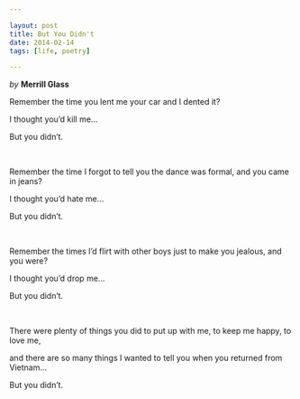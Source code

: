 ```yaml
---

layout: post
title: But You Didn't
date: 2014-02-14
tags: [life, poetry]

---
```


*by* **Merrill Glass** 

Remember the time you lent me your car and I dented it? 

I thought you’d kill me…

But you didn’t.

<br>

Remember the time I forgot to tell you the dance was formal, and you came in jeans?

I thought you’d hate me…

But you didn’t.

<br>

Remember the times I’d flirt with other boys just to make you jealous, and you were?

I thought you’d drop me…

But you didn’t.

<br>

There were plenty of things you did to put up with me, to keep me happy, to love me, 

and there are so many things I wanted to tell you when you returned from Vietnam…

But you didn’t.
